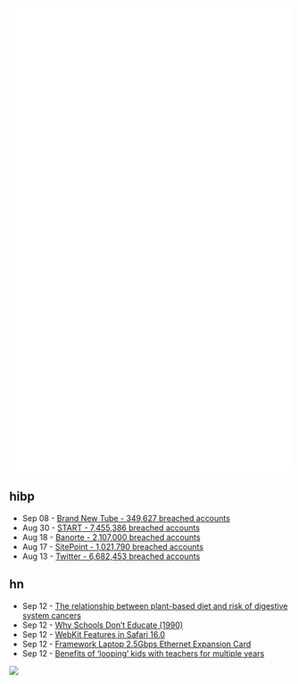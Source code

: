 ![Metrics](https://raw.githubusercontent.com/phixion/phixion/master/metrics.svg)

## hibp

<!--
for https://github.com/phixion/phixion/blob/main/.github/workflows/feeds.yml
-->
<!--START_SECTION:haveibeenpwnd-->
- Sep 08 - [Brand New Tube - 349,627 breached accounts](https://haveibeenpwned.com/PwnedWebsites#BrandNewTube)
- Aug 30 - [START - 7,455,386 breached accounts](https://haveibeenpwned.com/PwnedWebsites#Start)
- Aug 18 - [Banorte - 2,107,000 breached accounts](https://haveibeenpwned.com/PwnedWebsites#Banorte)
- Aug 17 - [SitePoint - 1,021,790 breached accounts](https://haveibeenpwned.com/PwnedWebsites#SitePoint)
- Aug 13 - [Twitter - 6,682,453 breached accounts](https://haveibeenpwned.com/PwnedWebsites#Twitter)
<!--END_SECTION:haveibeenpwnd-->

## hn

<!--
for https://github.com/phixion/phixion/blob/main/.github/workflows/feeds.yml
-->
<!--START_SECTION:hn-->
- Sep 12 - [The relationship between plant-based diet and risk of digestive system cancers](https://pubmed.ncbi.nlm.nih.gov/35719615/)
- Sep 12 - [Why Schools Don’t Educate (1990)](https://www.thesunmagazine.org/issues/175/why-schools-dont-educate)
- Sep 12 - [WebKit Features in Safari 16.0](https://webkit.org/blog/13152/webkit-features-in-safari-16-0/)
- Sep 12 - [Framework Laptop 2.5Gbps Ethernet Expansion Card](https://frame.work/products/ethernet-expansion-card)
- Sep 12 - [Benefits of ‘looping’ kids with teachers for multiple years](https://www.newsnationnow.com/solutions/benefits-of-looping-kids-with-teachers-for-multiple-years/)
<!--END_SECTION:hn-->

<!--
for https://yhype.me
-->
![](https://hit.yhype.me/github/profile?user_id=13013670)
